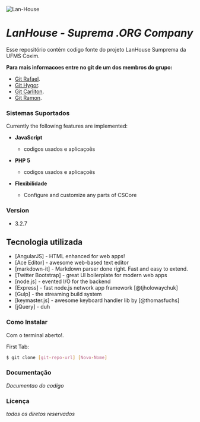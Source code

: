 ![Lan-House](http://www.rginformatica.com.br/logolan.jpg)

# *__LanHouse - Suprema .ORG Company__*

Esse repositório contém codigo fonte do projeto LanHouse Sumprema da UFMS Coxim.
 
__Para mais informacoes entre no git de um dos membros do grupo:__
- [Git Rafael](https://github.com/rafaelgov95).
- [Git Hygor](https://github.com/rafaelgov95).
- [Git Carliton](https://github.com/rafaelgov95).
- [Git Ramon](https://github.com/rafaelgov95).

### Sistemas Suportados ###

Currently the following features are implemented:

- **JavaScript**
  - codigos usados e aplicaçoẽs
- **PHP 5** 
  - codigos usados e aplicaçoẽs
  
- **Flexibilidade**
  - Configure and customize any parts of CSCore

### Version
- 3.2.7

## Tecnologia utilizada
* [AngularJS] - HTML enhanced for web apps!
* [Ace Editor] - awesome web-based text editor
* [markdown-it] - Markdown parser done right. Fast and easy to extend.
* [Twitter Bootstrap] - great UI boilerplate for modern web apps
* [node.js] - evented I/O for the backend
* [Express] - fast node.js network app framework [@tjholowaychuk]
* [Gulp] - the streaming build system
* [keymaster.js] - awesome keyboard handler lib by [@thomasfuchs]
* [jQuery] - duh

### Como Instalar 
Com o terminal aberto!.

First Tab:
```sh
$ git clone [git-repo-url] [Novo-Nome]
```
### Documentação
*Documentao do codigo*
### Licença
*todos os diretos reservados*

